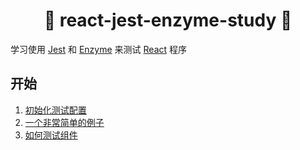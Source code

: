 <h1 align="center">👋 react-jest-enzyme-study 👋</h1>

学习使用 [Jest](https://github.com/facebook/jest) 和 [Enzyme](https://github.com/airbnb/enzyme) 来测试 [React](https://github.com/facebook/react) 程序

## 开始

1. [初始化测试配置](examples/start-configs/README.md)
2. [一个非常简单的例子](examples/easy-example/README.md)
3. [如何测试组件](examples/component/README.md)
